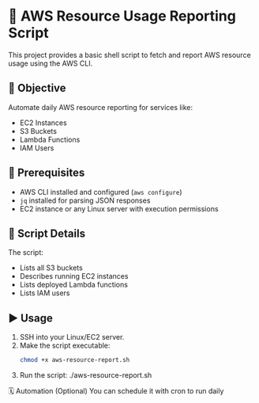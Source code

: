 # 🧾 AWS Resource Usage Reporting Script

This project provides a basic shell script to fetch and report AWS resource usage using the AWS CLI.

## 📌 Objective

Automate daily AWS resource reporting for services like:
- EC2 Instances
- S3 Buckets
- Lambda Functions
- IAM Users

## 🔧 Prerequisites

- AWS CLI installed and configured (`aws configure`)
- `jq` installed for parsing JSON responses
- EC2 instance or any Linux server with execution permissions

## 📄 Script Details

The script:
- Lists all S3 buckets
- Describes running EC2 instances
- Lists deployed Lambda functions
- Lists IAM users

## ▶️ Usage

1. SSH into your Linux/EC2 server.
2. Make the script executable:
   ```bash
   chmod +x aws-resource-report.sh
3. Run the script:
    ./aws-resource-report.sh

🗓️ Automation (Optional)
You can schedule it with cron to run daily
